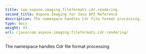 ```yaml
---
title: com.aspose.imaging.fileformats.cdr.rendering
second_title: Aspose.Imaging for Java API Reference
description: The namespace handles Cdr file format processing.
type: docs
weight: 33
url: /java/com.aspose.imaging.fileformats.cdr.rendering/
---
```


The namespace handles Cdr file format processing.

